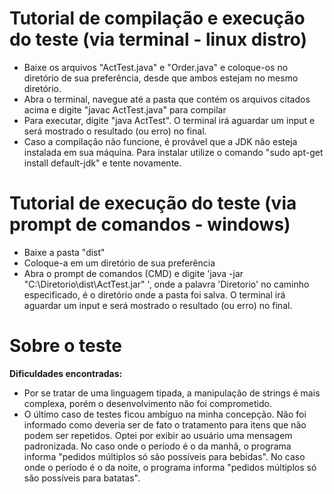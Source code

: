 # Tutorial de compilação e execução do teste (via terminal - linux distro)

* Baixe os arquivos "ActTest.java" e "Order.java" e coloque-os no diretório de sua preferência, desde que ambos estejam no mesmo diretório.
* Abra o terminal, navegue até a pasta que contém os arquivos citados acima e digite "javac ActTest.java" para compilar
* Para executar, digite "java ActTest". O terminal irá aguardar um input e será mostrado o resultado (ou erro) no final.
* Caso a compilação não funcione, é provável que a JDK não esteja instalada em sua máquina. Para instalar utilize o comando "sudo apt-get install default-jdk" e tente novamente.

# Tutorial de execução do teste (via prompt de comandos - windows)

* Baixe a pasta "dist"
* Coloque-a em um diretório de sua preferência
* Abra o prompt de comandos (CMD) e digite 'java -jar "C:\Diretorio\dist\ActTest.jar" ', onde a palavra 'Diretorio' no caminho especificado, é o diretório onde a pasta foi salva. O terminal irá aguardar um input e será mostrado o resultado (ou erro) no final.

# Sobre o teste

**Dificuldades encontradas:**

* Por se tratar de uma linguagem tipada, a manipulação de strings é mais complexa, porém o desenvolvimento não foi comprometido.
* O último caso de testes ficou ambíguo na minha concepção. Não foi informado como deveria ser de fato o tratamento para itens que não podem ser repetidos. Optei por exibir ao usuário uma mensagem padronizada. No caso onde o período é o da manhã, o programa informa "pedidos múltiplos só são possíveis para bebidas". No caso onde o período é o da noite, o programa informa "pedidos múltiplos só são possíveis para batatas".
